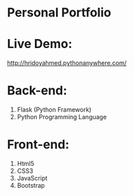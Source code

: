 # Personal Portfolio

# Live Demo:
  http://hridoyahmed.pythonanywhere.com/

# Back-end:
  1. Flask (Python Framework)
  2. Python Programming Language
  
 # Front-end:
   1. Html5
   2. CSS3
   3. JavaScript
   4. Bootstrap
